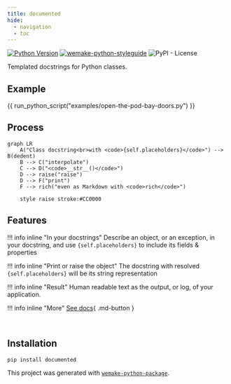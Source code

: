 ```yaml
---
title: documented
hide:
  - navigation
  - toc
---
```


[![Python Version](https://img.shields.io/pypi/pyversions/documented.svg)](https://pypi.org/project/documented/)
[![wemake-python-styleguide](https://img.shields.io/badge/style-wemake-000000.svg)](https://github.com/wemake-services/wemake-python-styleguide)
![PyPI - License](https://img.shields.io/pypi/l/documented)

Templated docstrings for Python classes.

## Example

{{ run_python_script("examples/open-the-pod-bay-doors.py") }}

## Process

```mermaid
graph LR
    A("Class docstring<br>with <code>{self.placeholders}</code>") --> B(dedent)
    B --> C("interpolate")
    C --> D("<code>__str__()</code>")
    D --> raise("raise")
    D --> F("print")
    F --> rich("even as Markdown with <code>rich</code>")
    
    style raise stroke:#CC0000
```

## Features

!!! info inline "In your docstrings"
    Describe an object, or an exception, in your docstring, and use `{self.placeholders}` to include its fields & properties

!!! info inline "Print or raise the object"
    The docstring with resolved `{self.placeholders}` will be its string representation

!!! info inline "Result"
    Human readable text as the output, or log, of your application.

!!! info inline "More"
    [See docs](formatting/){ .md-button }

<br clear="both">

## Installation

```bash
pip install documented
```

This project was generated with [`wemake-python-package`](https://github.com/wemake-services/wemake-python-package).
